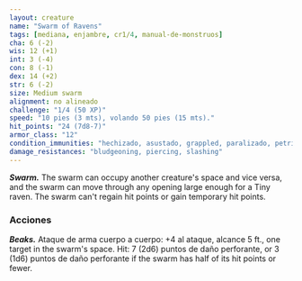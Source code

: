 ```yaml
---
layout: creature
name: "Swarm of Ravens"
tags: [mediana, enjambre, cr1/4, manual-de-monstruos]
cha: 6 (-2)
wis: 12 (+1)
int: 3 (-4)
con: 8 (-1)
dex: 14 (+2)
str: 6 (-2)
size: Medium swarm
alignment: no alineado
challenge: "1/4 (50 XP)"
speed: "10 pies (3 mts), volando 50 pies (15 mts)."
hit_points: "24 (7d8-7)"
armor_class: "12"
condition_immunities: "hechizado, asustado, grappled, paralizado, petrificado, prone, restrained, stunned"
damage_resistances: "bludgeoning, piercing, slashing"
---
```


***Swarm.*** The swarm can occupy another creature's space and vice versa, and the swarm can move through any opening large enough for a Tiny raven. The swarm can't regain hit points or gain temporary hit points.

### Acciones

***Beaks.*** Ataque de arma cuerpo a cuerpo: +4 al ataque, alcance 5 ft., one target in the swarm's space. Hit: 7 (2d6) puntos de daño perforante, or 3 (1d6) puntos de daño perforante if the swarm has half of its hit points or fewer.